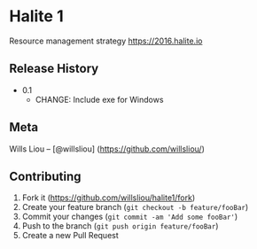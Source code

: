 # Halite 1
Resource management strategy
https://2016.halite.io

## Release History

* 0.1
    * CHANGE: Include exe for Windows

## Meta

Wills Liou – [@willsliou]
(https://github.com/willsliou/)

## Contributing

1. Fork it (<https://github.com/willsliou/halite1/fork>)
2. Create your feature branch (`git checkout -b feature/fooBar`)
3. Commit your changes (`git commit -am 'Add some fooBar'`)
4. Push to the branch (`git push origin feature/fooBar`)
5. Create a new Pull Request
